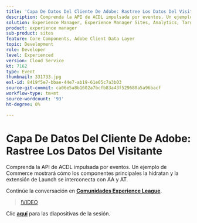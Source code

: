 ```yaml
---
title: 'Capa De Datos Del Cliente De Adobe: Rastree Los Datos Del Visitante'
description: Comprenda la API de ACDL impulsada por eventos. Un ejemplo de Commerce mostrará cómo los componentes principales la hidratan y la extensión de Launch se interconecta con AA y AT. Esta sesión se entregó como parte del evento de contenido de Adobe Developers Live.
solution: Experience Manager, Experience Manager Sites, Analytics, Target
product: experience manager
sub-product: sites
feature: Core Components, Adobe Client Data Layer
topic: Development
role: Developer
level: Experienced
version: Cloud Service
kt: 7162
type: Event
thumbnail: 331733.jpg
exl-id: 8419f5e7-bbae-44e7-ab19-61e05c7a3b03
source-git-commit: ca06e5a8b1602a7bcfb83a43f529680a5a96bacf
workflow-type: tm+mt
source-wordcount: '93'
ht-degree: 0%

---
```


# Capa De Datos Del Cliente De Adobe: Rastree Los Datos Del Visitante

Comprenda la API de ACDL impulsada por eventos. Un ejemplo de Commerce mostrará cómo los componentes principales la hidratan y la extensión de Launch se interconecta con AA y AT.

Continúe la conversación en **[Comunidades Experience League](http://adobe.ly/36Yd3v6)**.

>[!VIDEO](https://video.tv.adobe.com/v/331733/?quality=12&learn=on&hidetitle=true)

Clic **[aquí](/help/adobe-developers-live/assets/adobe-client-data-layer.pdf)** para las diapositivas de la sesión.
